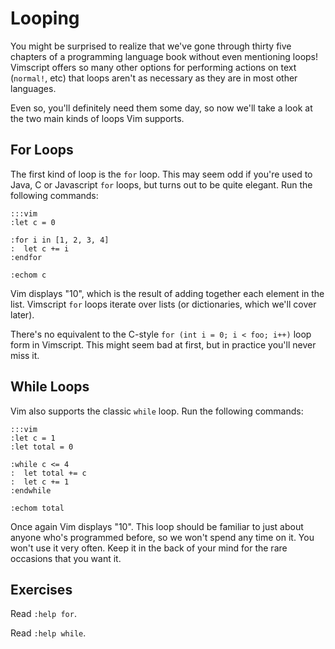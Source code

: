 Looping
=======

You might be surprised to realize that we've gone through thirty five chapters
of a programming language book without even mentioning loops!  Vimscript offers
so many other options for performing actions on text (`normal!`, etc) that loops
aren't as necessary as they are in most other languages.

Even so, you'll definitely need them some day, so now we'll take a look at the
two main kinds of loops Vim supports.

For Loops
---------

The first kind of loop is the `for` loop.  This may seem odd if you're used to
Java, C or Javascript `for` loops, but turns out to be quite elegant.  Run the
following commands:

    :::vim
    :let c = 0

    :for i in [1, 2, 3, 4]
    :  let c += i
    :endfor

    :echom c

Vim displays "10", which is the result of adding together each element in the
list.  Vimscript `for` loops iterate over lists (or dictionaries, which we'll
cover later).

There's no equivalent to the C-style `for (int i = 0; i < foo; i++)` loop form in
Vimscript.  This might seem bad at first, but in practice you'll never miss it.

While Loops
-----------

Vim also supports the classic `while` loop.  Run the following commands:

    :::vim
    :let c = 1
    :let total = 0

    :while c <= 4
    :  let total += c
    :  let c += 1
    :endwhile

    :echom total

Once again Vim displays "10".  This loop should be familiar to just about anyone
who's programmed before, so we won't spend any time on it.  You won't use it
very often.  Keep it in the back of your mind for the rare occasions that you
want it.

Exercises
---------

Read `:help for`.

Read `:help while`.
